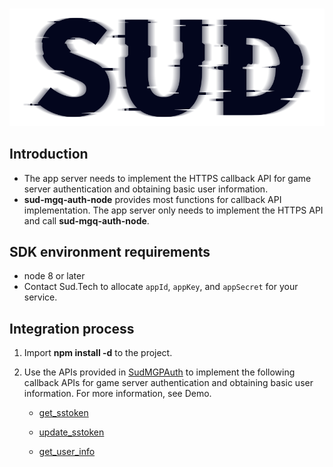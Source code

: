 #

![SUD](../Resource/logo.png)

## Introduction

- The app server needs to implement the HTTPS callback API for game server authentication and obtaining basic user information.
- **sud-mgq-auth-node** provides most functions for callback API implementation. The app server only needs to implement the HTTPS API and call **sud-mgq-auth-node**.

## SDK environment requirements

- node 8 or later
- Contact Sud.Tech to allocate `appId`, `appKey`, and `appSecret` for your service.

## Integration process

1. Import **npm install -d** to the project.

2. Use the APIs provided in [SudMGPAuth](./API/SudMGPAuth-Node.md) to implement the following callback APIs for game server authentication and obtaining basic user information. For more information, see Demo.

    - [get_sstoken](./HttpsCallback/get_sstoken.md)

    - [update_sstoken](./HttpsCallback/update_sstoken.md)

    - [get_user_info](./HttpsCallback/get_user_info.md)
